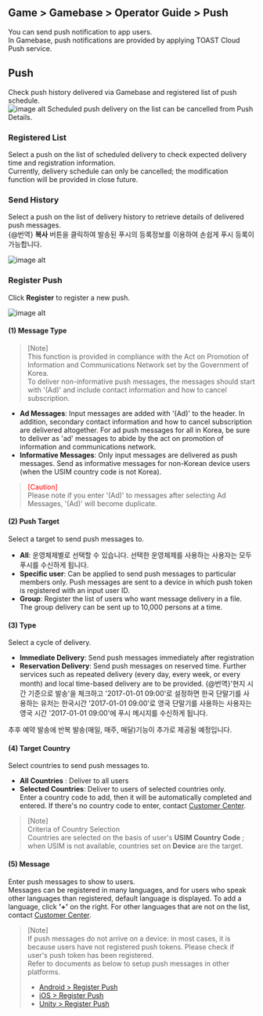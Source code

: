 ## Game &gt; Gamebase &gt; Operator Guide &gt; Push

You can send push notification to app users.<br/>
In Gamebase, push notifications are provided by applying TOAST Cloud Push service.<br/>

## Push
Check push history delivered via Gamebase and registered list of push schedule. <br />
![image alt](http://static.toastoven.net/prod_gamebase/Operators_Guide/Console_Push1_1.3.png)
Scheduled push delivery on the list can be cancelled from Push Details.<br />

### Registered List

Select a push on the list of scheduled delivery to check expected delivery time and registration information. <br>
Currently, delivery schedule can only be cancelled; the modification function will be provided in close future.<br />

### Send History

Select a push on the list of delivery history to retrieve details of delivered push messages.<br />
{@번역}
**복사** 버튼을 클릭하여 발송된 푸시의 등록정보를 이용하여 손쉽게 푸시 등록이 가능합니다.

![image alt](http://static.toastoven.net/prod_gamebase/Operators_Guide/Console_Push2_1.2.png)


### Register Push

Click **Register** to register a new push.

![image alt](http://static.toastoven.net/prod_gamebase/Operators_Guide/Console_Push3_1.1.png)

#### (1) Message Type
> [Note]<br/>
> This function is provided in compliance with the Act on Promotion of Information and Communications Network set by the Government of Korea. <br/>
> To deliver non-informative push messages, the messages should start with &#39;(Ad)&#39; and include contact information and how to cancel subscription.<br/>

- **Ad Messages**: Input messages are added with &#39;(Ad)&#39; to the header. In addition, secondary contact information and how to cancel subscription are delivered altogether. For ad push messages for all in Korea, be sure to deliver as &#39;ad&#39; messages to abide by the act on promotion of information and communications network.
- **Informative Messages**: Only input messages are delivered as push messages. Send as informative messages for non-Korean device users (when the USIM country code is not Korea).

> <font color="red">[Caution]</font><br/>
> Please note if you enter &#39;(Ad)&#39; to messages after selecting Ad Messages, &#39;(Ad)&#39; will become duplicate. <br/>

#### (2) Push Target
Select a target to send push messages to. <br/>

- **All**: 운영체제별로 선택할 수 있습니다. 선택한 운영체제를 사용하는 사용자는 모두 푸시를 수신하게 됩니다.
- **Specific user**: Can be applied to send push messages to particular members only. Push messages are sent to a device in which push token is registered with an input user ID.
- **Group**: Register the list of users who want message delivery in a file. The group delivery can be sent up to 10,000 persons at a time.

#### (3) Type
Select a cycle of delivery.<br/>

- **Immediate Delivery**: Send push messages immediately after registration
- **Reservation Delivery**: Send push messages on reserved time. Further services such as repeated delivery (every day, every week, or every month) and local time-based delivery are to be provided. {@번역}'현지 시간 기준으로 발송'을 체크하고 '2017-01-01 09:00'로 설정하면 한국 단말기를 사용하는 유저는 한국시간 '2017-01-01 09:00'로 영국 단말기를 사용하는 사용자는 영국 시간 '2017-01-01 09:00'에 푸시 메시지를 수신하게 됩니다.

추후 예약 발송에 반복 발송(매일, 매주, 매달)기능이 추가로 제공될 예정입니다.

#### (4) Target Country
Select countries to send push messages to.<br/>

- **All Countries** : Deliver to all users
- **Selected Countries**: Deliver to users of selected countries only. <br/>
  Enter a country code to add, then it will be automatically completed and entered. If there&#39;s no country code to enter, contact  [Customer Center](https://toast.com/support/inquiry).

> [Note]<br/>
> Criteria of Country Selection<br/>
> Countries are selected on the basis of user&#39;s **USIM Country Code** ; when USIM is not available, countries set on **Device** are the target.<br />

#### (5) Message
Enter push messages to show to users.<br />
Messages can be registered in many languages, and for users who speak other languages than registered, default language is displayed. To add a language, click **&#39;+&#39;** on the right. For other languages that are not on the list, contact  [Customer Center](https://toast.com/support/inquiry).<br />

> [Note]<br/>
> If push messages do not arrive on a device: in most cases, it is because users have not registered push tokens. Please check if user&#39;s push token has been registered.<br/>
> Refer to documents as below to setup push messages in other platforms.
>
> - [Android > Register Push](./aos-push/#2-register-push) <br />
> - [iOS > Register Push](./ios-push/#2-register-push) <br />
> - [Unity > Register Push](./unity-push/#2-register-push) <br />

